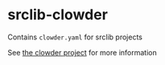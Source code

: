 # srclib-clowder

Contains `clowder.yaml` for srclib projects

See [the clowder project](https://github.com/JrGoodle/clowder) for more information
